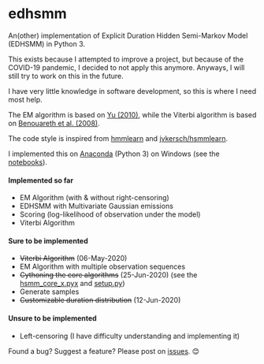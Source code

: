 # edhsmm
An(other) implementation of Explicit Duration Hidden Semi-Markov Model (EDHSMM) in Python 3.

This exists because I attempted to improve a project, but because of the COVID-19 pandemic, I decided to not apply this anymore. Anyways, I will still try to work on this in the future.

I have very little knowledge in software development, so this is where I need most help.

The EM algorithm is based on [Yu (2010)](https://www.sciencedirect.com/science/article/pii/S0004370209001416), while the Viterbi algorithm is based on [Benouareth et al. (2008)](https://link.springer.com/article/10.1155/2008/247354).

The code style is inspired from [hmmlearn](https://github.com/hmmlearn/hmmlearn) and [jvkersch/hsmmlearn](https://github.com/jvkersch/hsmmlearn).

I implemented this on [Anaconda](https://www.anaconda.com/products/individual) (Python 3) on Windows (see the [notebooks](notebooks)).

#### Implemented so far
- EM Algorithm (with & without right-censoring) 
- EDHSMM with Multivariate Gaussian emissions 
- Scoring (log-likelihood of observation under the model)
- Viterbi Algorithm

#### Sure to be implemented
- ~~Viterbi Algorithm~~ (06-May-2020)
- EM Algorithm with multiple observation sequences
- ~~Cythoning the core algorithms~~ (25-Jun-2020) (see the [hsmm_core_x.pyx](edhsmm/hsmm_core_x.pyx) and [setup.py](edhsmm/setup.py))
- Generate samples
- ~~Customizable duration distribution~~ (12-Jun-2020)

#### Unsure to be implemented
- Left-censoring (I have difficulty understanding and implementing it)

 Found a bug? Suggest a feature? Please post on [issues](https://github.com/poypoyan/edhmm/issues). 😊
